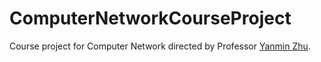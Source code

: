 # ComputerNetworkCourseProject
Course project for Computer Network directed by Professor [Yanmin Zhu](http://www.cs.sjtu.edu.cn/~yzhu/).
